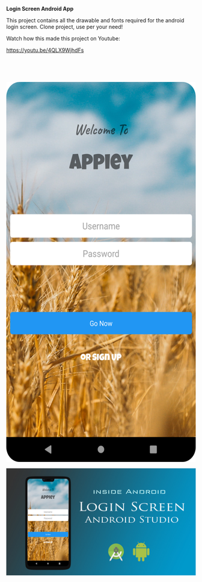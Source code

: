 <p style="text-align: left;"><strong>Login Screen Android App</strong></p>
<p>This project contains all the drawable and fonts required for the android login screen. Clone project, use per your need!</p>
<p>Watch how this made this project on Youtube:</p>
<p><a href="https://youtu.be/4QLX9WjhdFs">https://youtu.be/4QLX9WjhdFs</a></p>
<p>&nbsp;</p>
<p>&nbsp;</p>
<p><img src="https://github.com/qureshiayaz29/Login-Screen01/blob/master/image(4).png" alt="Login Screen" /></p>
<p><img src="https://github.com/qureshiayaz29/Login-Screen01/blob/master/cover%231.jpg" alt="" /></p>
